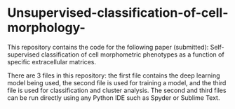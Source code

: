 # Unsupervised-classification-of-cell-morphology-
This repository contains the code for the following paper (submitted): Self-supervised classification of cell morphometric phenotypes as a function of specific extracellular matrices.

There are 3 files in this repository: the first file contains the deep learning model being used, the second file is used for training a model, and the third file is used for classification and cluster analysis. The second and third files can be run directly using any Python IDE such as Spyder or Sublime Text. 

